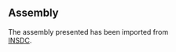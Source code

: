 Assembly 
-------- 
 
The assembly presented has been imported from  
[INSDC](http://www.insdc.org). 

